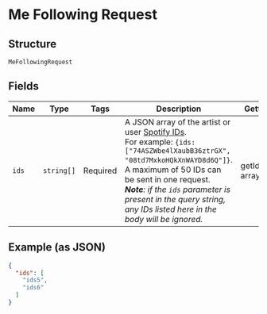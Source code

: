 
# Me Following Request

## Structure

`MeFollowingRequest`

## Fields

| Name | Type | Tags | Description | Getter | Setter |
|  --- | --- | --- | --- | --- | --- |
| `ids` | `string[]` | Required | A JSON array of the artist or user [Spotify IDs](/documentation/web-api/concepts/spotify-uris-ids).<br>For example: `{ids:["74ASZWbe4lXaubB36ztrGX", "08td7MxkoHQkXnWAYD8d6Q"]}`. A maximum of 50 IDs can be sent in one request. _**Note**: if the `ids` parameter is present in the query string, any IDs listed here in the body will be ignored._ | getIds(): array | setIds(array ids): void |

## Example (as JSON)

```json
{
  "ids": [
    "ids5",
    "ids6"
  ]
}
```

